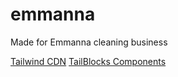 # emmanna
Made for Emmanna cleaning business 

<a href="https://tailwindcss.com/docs/installation/play-cdn">Tailwind CDN</a>
<a href="https://tailblocks.cc/">TailBlocks Components</a>